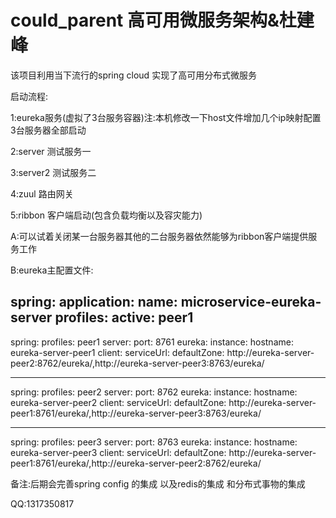 # could_parent 高可用微服务架构&杜建峰
该项目利用当下流行的spring cloud 实现了高可用分布式微服务

启动流程:

1:eureka服务(虚拟了3台服务容器)注:本机修改一下host文件增加几个ip映射配置3台服务器全部启动

2:server 测试服务一

3:server2 测试服务二

4:zuul 路由网关

5:ribbon 客户端启动(包含负载均衡以及容灾能力)

A:可以试着关闭某一台服务器其他的二台服务器依然能够为ribbon客户端提供服务工作

B:eureka主配置文件:

  spring:
  application:
    name: microservice-eureka-server
  profiles:
    active: peer1
---
spring:
  profiles: peer1
server:
  port: 8761
eureka:
  instance:
    hostname: eureka-server-peer1
  client:
    serviceUrl:
      defaultZone: http://eureka-server-peer2:8762/eureka/,http://eureka-server-peer3:8763/eureka/

---
spring:
  profiles: peer2
server:
  port: 8762
eureka:
  instance:
    hostname: eureka-server-peer2
  client:
    serviceUrl:
      defaultZone: http://eureka-server-peer1:8761/eureka/,http://eureka-server-peer3:8763/eureka/

---
spring:
  profiles: peer3
server:
  port: 8763
eureka:
  instance:
    hostname: eureka-server-peer3
  client:
    serviceUrl:
      defaultZone: http://eureka-server-peer1:8761/eureka/,http://eureka-server-peer2:8762/eureka/




备注:后期会完善spring config 的集成 以及redis的集成 和分布式事物的集成

QQ:1317350817
